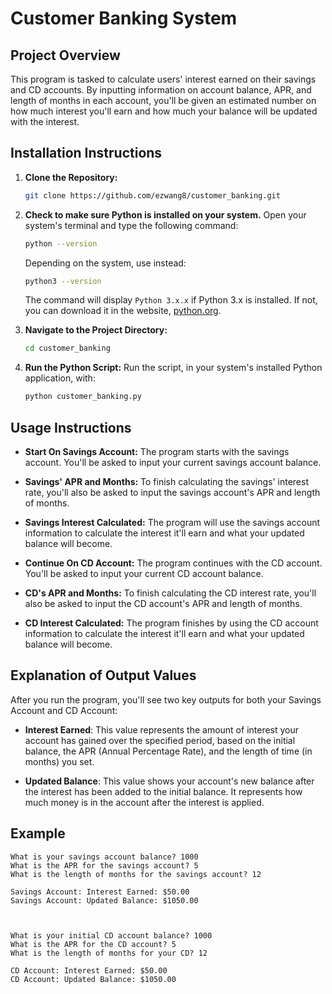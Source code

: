 # Customer Banking System

## Project Overview
This program is tasked to calculate users' interest earned on their savings and CD accounts. By inputting information on account balance, APR, and length of months in each account, you'll be given an estimated number on how much interest you'll earn and how much your balance will be updated with the interest.

## Installation Instructions
1. **Clone the Repository:**
   ```bash
   git clone https://github.com/ezwang8/customer_banking.git
   ```
2. **Check to make sure Python is installed on your system.**
   Open your system's terminal and type the following command:

   ```bash
   python --version
   ```

   Depending on the system, use instead:

   ```bash
   python3 --version
   ```

   The command will display `Python 3.x.x` if Python 3.x is installed. If not, you can download it in the website, [python.org](https://www.python.org/downloads/).

4. **Navigate to the Project Directory:**
   ```bash
   cd customer_banking
   ```
5. **Run the Python Script:**
   Run the script, in your system's installed Python application, with:
   ```bash
   python customer_banking.py
   ```

## Usage Instructions
- **Start On Savings Account:**
  The program starts with the savings account. You'll be asked to input your current savings account balance.
  
- **Savings' APR and Months:**
  To finish calculating the savings' interest rate, you'll also be asked to input the savings account's APR and length of months.
  
- **Savings Interest Calculated:**
  The program will use the savings account information to calculate the interest it'll earn and what your updated balance will become.
  
- **Continue On CD Account:**
  The program continues with the CD account. You'll be asked to input your current CD account balance.

- **CD's APR and Months:**
  To finish calculating the CD interest rate, you'll also be asked to input the CD account's APR and length of months.
  
- **CD Interest Calculated:**
  The program finishes by using the CD account information to calculate the interest it'll earn and what your updated balance will become.

## Explanation of Output Values

After you run the program, you'll see two key outputs for both your Savings Account and CD Account:

- **Interest Earned**: This value represents the amount of interest your account has gained over the specified period, based on the initial balance, the APR (Annual Percentage Rate), and the length of time (in months) you set.

- **Updated Balance**: This value shows your account's new balance after the interest has been added to the initial balance. It represents how much money is in the account after the interest is applied.

## Example
```
What is your savings account balance? 1000
What is the APR for the savings account? 5
What is the length of months for the savings account? 12

Savings Account: Interest Earned: $50.00
Savings Account: Updated Balance: $1050.00



What is your initial CD account balance? 1000
What is the APR for the CD account? 5
What is the length of months for your CD? 12

CD Account: Interest Earned: $50.00
CD Account: Updated Balance: $1050.00
```
